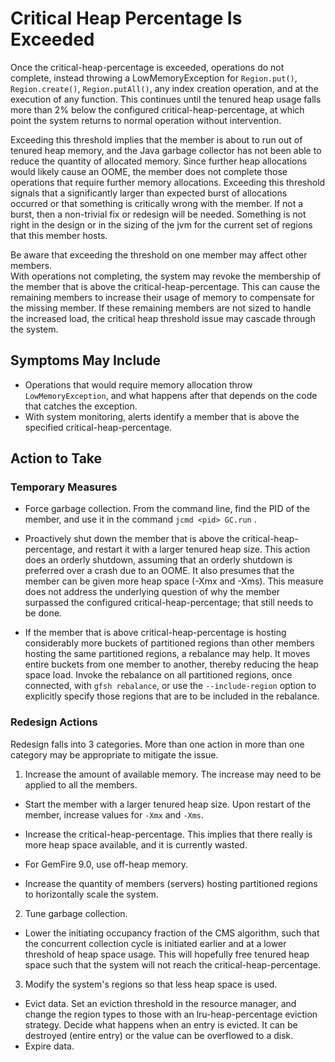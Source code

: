# Critical Heap Percentage Is Exceeded

Once the critical-heap-percentage is exceeded, operations do not complete,
instead throwing a LowMemoryException for 
`Region.put()`, `Region.create()`, `Region.putAll()`, 
any index creation operation, and at the execution of any function. 
This continues until the tenured heap usage falls more than 2% below 
the configured critical-heap-percentage, 
at which point the system returns to normal operation without intervention.

Exceeding this threshold implies that the member is about to run out 
of tenured heap memory, 
and the Java garbage collector has not been able to reduce 
the quantity of allocated memory.
Since further heap allocations would likely cause an OOME,
the member does not complete those operations that require 
further memory allocations.
Exceeding this threshold signals that a significantly larger 
than expected burst of allocations occurred or that something 
is critically wrong with the member. 
If not a burst, then a non-trivial fix or redesign will be needed. 
Something is not right in the design or in the sizing of the jvm 
for the current set of regions that this member hosts. 

Be aware that exceeding the threshold on one member 
may affect other members.  
With operations not completing, 
the system may revoke the membership of the member that is 
above the critical-heap-percentage.
This can cause the remaining members to increase their 
usage of memory to compensate for the missing member. 
If these remaining members are not sized to handle the increased load, 
the critical heap threshold issue may cascade through the system.

## Symptoms May Include

 - Operations that would require memory allocation throw `LowMemoryException`,
and what happens after that depends on the code that catches the exception. 
 - With system monitoring, 
alerts identify a member that is above the specified critical-heap-percentage.

## Action to Take
### Temporary Measures

 - Force garbage collection.
From the command line, 
find the PID of the member, 
and use it in the command `jcmd <pid> GC.run` .

 - Proactively shut down the member that is above 
the critical-heap-percentage, 
and restart it with a larger tenured heap size. 
This action does an orderly shutdown, 
assuming that an orderly shutdown is preferred over a crash due to an OOME.
It also presumes that the member can be given more heap space
(-Xmx and -Xms).
This measure does not address the underlying question of why 
the member surpassed the configured critical-heap-percentage;
that still needs to be done.

 - If the member that is above critical-heap-percentage 
is hosting considerably more buckets of partitioned regions 
than other members hosting the same partitioned regions, 
a rebalance may help. 
It moves entire buckets from one member to another, 
thereby reducing the heap space load. 
Invoke the rebalance on all partitioned regions, 
once connected, 
with `gfsh rebalance`, or use the `--include-region` option 
to explicitly specify those regions that are to be included in the rebalance.

### Redesign Actions
Redesign falls into 3 categories.
More than one action in more than one category may be
appropriate to mitigate the issue.

1. Increase the amount of available memory.
The increase may need to be applied to all the members.
  * Start the member with a larger tenured heap size.  Upon restart of the member, increase values for `-Xmx` and `-Xms`.

  * Increase the critical-heap-percentage.
This implies that there really is more heap space available,
and it is currently wasted.
  * For GemFire 9.0, use off-heap memory.
  * Increase the quantity of members (servers) hosting partitioned regions to horizontally scale the system.

2. Tune garbage collection.  
  * Lower the initiating occupancy fraction of the CMS algorithm, 
such that the concurrent collection cycle is initiated earlier 
and at a lower threshold of heap space usage. 
This will hopefully free tenured heap space such that the system will not reach the critical-heap-percentage.

3. Modify the system's regions so that less heap space is used.
  * Evict data.
Set an eviction threshold in the resource manager, 
and change the region types to those with an lru-heap-percentage 
eviction strategy. 
Decide what happens when an entry is evicted.
It can be destroyed (entire entry) or the value can be overflowed to a disk.
  * Expire data.

